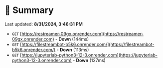 # 📖 Summary
Last updated: **8/31/2024, 3:46:31 PM**

- `GET` [https://restreamer-09gx.onrender.com](https://restreamer-09gx.onrender.com) - **Down** (144ms)
- `GET` [https://filestreambot-b5k6.onrender.com/](https://filestreambot-b5k6.onrender.com/) - **Down** (113ms)
- `GET` [https://jupyterlab-python3-12-3.onrender.com](https://jupyterlab-python3-12-3.onrender.com) - **Down** (127ms)
